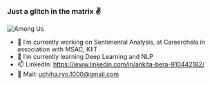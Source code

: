 ### Just a glitch in the matrix :v:

![Among Us](https://media.giphy.com/media/z3ZzHIN66i7X6KAbxh/giphy.gif)

- 🔭 I’m currently working on Sentimental Analysis, at Careerchela in association with MSAC, KIIT 
- 🌱 I’m currently learning Deep Learning and NLP
- 📫  LinkedIn: https://www.linkedin.com/in/ankita-bera-910442182/
- :e-mail: Mail: uchiha.ryo.1000@gmail.com

<!--
**abera07/abera07** is a ✨ _special_ ✨ repository because its `README.md` (this file) appears on your GitHub profile.

